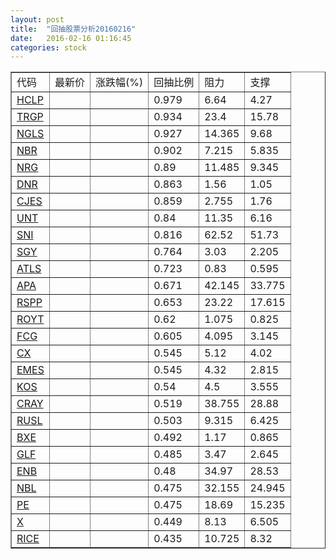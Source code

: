 ```yaml
---
layout: post
title:  "回抽股票分析20160216"
date:   2016-02-16 01:16:45
categories: stock
---
```

<script type="text/javascript">
var stockList = []
stockList.push('gb_hclp');
stockList.push('gb_trgp');
stockList.push('gb_ngls');
stockList.push('gb_nbr');
stockList.push('gb_nrg');
stockList.push('gb_dnr');
stockList.push('gb_cjes');
stockList.push('gb_unt');
stockList.push('gb_sni');
stockList.push('gb_sgy');
stockList.push('gb_atls');
stockList.push('gb_apa');
stockList.push('gb_rspp');
stockList.push('gb_royt');
stockList.push('gb_fcg');
stockList.push('gb_cx');
stockList.push('gb_emes');
stockList.push('gb_kos');
stockList.push('gb_cray');
stockList.push('gb_rusl');
stockList.push('gb_bxe');
stockList.push('gb_glf');
stockList.push('gb_enb');
stockList.push('gb_nbl');
stockList.push('gb_pe');
stockList.push('gb_x');
stockList.push('gb_rice');
</script>
<table border="1">
 <tr>
 <td>代码</td>
 <td>最新价</td>
 <td>涨跌幅(%)</td>
 <td>回抽比例</td>
 <td>阻力</td>
 <td>支撑</td>
</tr>
  <tr id="hclp">
  <td><a href="http://stock.finance.sina.com.cn/usstock/quotes/HCLP.html" target="_blank">HCLP</a></td><td></td><td></td><td>0.979</td><td>6.64</td><td>4.27</td></tr>
  <tr id="trgp">
  <td><a href="http://stock.finance.sina.com.cn/usstock/quotes/TRGP.html" target="_blank">TRGP</a></td><td></td><td></td><td>0.934</td><td>23.4</td><td>15.78</td></tr>
  <tr id="ngls">
  <td><a href="http://stock.finance.sina.com.cn/usstock/quotes/NGLS.html" target="_blank">NGLS</a></td><td></td><td></td><td>0.927</td><td>14.365</td><td>9.68</td></tr>
  <tr id="nbr">
  <td><a href="http://stock.finance.sina.com.cn/usstock/quotes/NBR.html" target="_blank">NBR</a></td><td></td><td></td><td>0.902</td><td>7.215</td><td>5.835</td></tr>
  <tr id="nrg">
  <td><a href="http://stock.finance.sina.com.cn/usstock/quotes/NRG.html" target="_blank">NRG</a></td><td></td><td></td><td>0.89</td><td>11.485</td><td>9.345</td></tr>
  <tr id="dnr">
  <td><a href="http://stock.finance.sina.com.cn/usstock/quotes/DNR.html" target="_blank">DNR</a></td><td></td><td></td><td>0.863</td><td>1.56</td><td>1.05</td></tr>
  <tr id="cjes">
  <td><a href="http://stock.finance.sina.com.cn/usstock/quotes/CJES.html" target="_blank">CJES</a></td><td></td><td></td><td>0.859</td><td>2.755</td><td>1.76</td></tr>
  <tr id="unt">
  <td><a href="http://stock.finance.sina.com.cn/usstock/quotes/UNT.html" target="_blank">UNT</a></td><td></td><td></td><td>0.84</td><td>11.35</td><td>6.16</td></tr>
  <tr id="sni">
  <td><a href="http://stock.finance.sina.com.cn/usstock/quotes/SNI.html" target="_blank">SNI</a></td><td></td><td></td><td>0.816</td><td>62.52</td><td>51.73</td></tr>
  <tr id="sgy">
  <td><a href="http://stock.finance.sina.com.cn/usstock/quotes/SGY.html" target="_blank">SGY</a></td><td></td><td></td><td>0.764</td><td>3.03</td><td>2.205</td></tr>
  <tr id="atls">
  <td><a href="http://stock.finance.sina.com.cn/usstock/quotes/ATLS.html" target="_blank">ATLS</a></td><td></td><td></td><td>0.723</td><td>0.83</td><td>0.595</td></tr>
  <tr id="apa">
  <td><a href="http://stock.finance.sina.com.cn/usstock/quotes/APA.html" target="_blank">APA</a></td><td></td><td></td><td>0.671</td><td>42.145</td><td>33.775</td></tr>
  <tr id="rspp">
  <td><a href="http://stock.finance.sina.com.cn/usstock/quotes/RSPP.html" target="_blank">RSPP</a></td><td></td><td></td><td>0.653</td><td>23.22</td><td>17.615</td></tr>
  <tr id="royt">
  <td><a href="http://stock.finance.sina.com.cn/usstock/quotes/ROYT.html" target="_blank">ROYT</a></td><td></td><td></td><td>0.62</td><td>1.075</td><td>0.825</td></tr>
  <tr id="fcg">
  <td><a href="http://stock.finance.sina.com.cn/usstock/quotes/FCG.html" target="_blank">FCG</a></td><td></td><td></td><td>0.605</td><td>4.095</td><td>3.145</td></tr>
  <tr id="cx">
  <td><a href="http://stock.finance.sina.com.cn/usstock/quotes/CX.html" target="_blank">CX</a></td><td></td><td></td><td>0.545</td><td>5.12</td><td>4.02</td></tr>
  <tr id="emes">
  <td><a href="http://stock.finance.sina.com.cn/usstock/quotes/EMES.html" target="_blank">EMES</a></td><td></td><td></td><td>0.545</td><td>4.32</td><td>2.815</td></tr>
  <tr id="kos">
  <td><a href="http://stock.finance.sina.com.cn/usstock/quotes/KOS.html" target="_blank">KOS</a></td><td></td><td></td><td>0.54</td><td>4.5</td><td>3.555</td></tr>
  <tr id="cray">
  <td><a href="http://stock.finance.sina.com.cn/usstock/quotes/CRAY.html" target="_blank">CRAY</a></td><td></td><td></td><td>0.519</td><td>38.755</td><td>28.88</td></tr>
  <tr id="rusl">
  <td><a href="http://stock.finance.sina.com.cn/usstock/quotes/RUSL.html" target="_blank">RUSL</a></td><td></td><td></td><td>0.503</td><td>9.315</td><td>6.425</td></tr>
  <tr id="bxe">
  <td><a href="http://stock.finance.sina.com.cn/usstock/quotes/BXE.html" target="_blank">BXE</a></td><td></td><td></td><td>0.492</td><td>1.17</td><td>0.865</td></tr>
  <tr id="glf">
  <td><a href="http://stock.finance.sina.com.cn/usstock/quotes/GLF.html" target="_blank">GLF</a></td><td></td><td></td><td>0.485</td><td>3.47</td><td>2.645</td></tr>
  <tr id="enb">
  <td><a href="http://stock.finance.sina.com.cn/usstock/quotes/ENB.html" target="_blank">ENB</a></td><td></td><td></td><td>0.48</td><td>34.97</td><td>28.53</td></tr>
  <tr id="nbl">
  <td><a href="http://stock.finance.sina.com.cn/usstock/quotes/NBL.html" target="_blank">NBL</a></td><td></td><td></td><td>0.475</td><td>32.155</td><td>24.945</td></tr>
  <tr id="pe">
  <td><a href="http://stock.finance.sina.com.cn/usstock/quotes/PE.html" target="_blank">PE</a></td><td></td><td></td><td>0.475</td><td>18.69</td><td>15.235</td></tr>
  <tr id="x">
  <td><a href="http://stock.finance.sina.com.cn/usstock/quotes/X.html" target="_blank">X</a></td><td></td><td></td><td>0.449</td><td>8.13</td><td>6.505</td></tr>
  <tr id="rice">
  <td><a href="http://stock.finance.sina.com.cn/usstock/quotes/RICE.html" target="_blank">RICE</a></td><td></td><td></td><td>0.435</td><td>10.725</td><td>8.32</td></tr>
</table>
